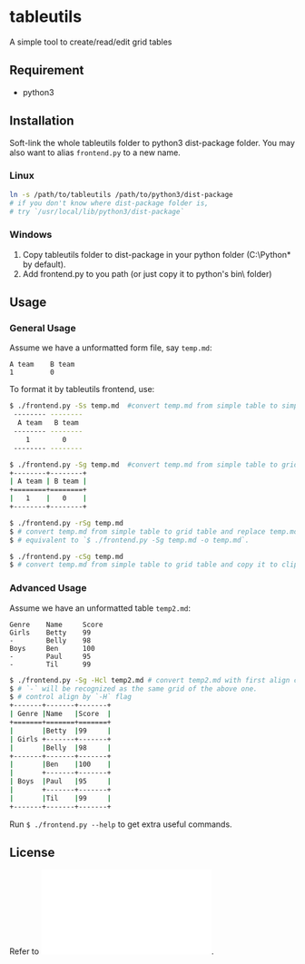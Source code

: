 tableutils
==========
A simple tool to create/read/edit grid tables

Requirement
-----------
- python3

Installation
------------
Soft-link the whole tableutils folder to python3 dist-package folder.
You may also want to alias `frontend.py` to a new name.

### Linux
```bash
ln -s /path/to/tableutils /path/to/python3/dist-package
# if you don't know where dist-package folder is,
# try `/usr/local/lib/python3/dist-package`
```

### Windows
1. Copy tableutils folder to dist-package in your python folder (C:\Python* by default).
2. Add frontend.py to you path (or just copy it to python's bin\ folder)


Usage
-----
### General Usage

Assume we have a unformatted form file, say `temp.md`:

```
A team    B team
1         0
```
To format it by tableutils frontend, use:
```bash
$ ./frontend.py -Ss temp.md  #convert temp.md from simple table to simple table
 -------- -------- 
  A team   B team  
 -------- -------- 
    1        0
 -------- -------- 
```
```bash
$ ./frontend.py -Sg temp.md  #convert temp.md from simple table to grid table
+--------+--------+
| A team | B team |
+========+========+
|   1    |   0    |
+--------+--------+
```
```bash
$ ./frontend.py -rSg temp.md  
$ # convert temp.md from simple table to grid table and replace temp.md,
$ # equivalent to `$ ./frontend.py -Sg temp.md -o temp.md`.

$ ./frontend.py -cSg temp.md 
$ # convert temp.md from simple table to grid table and copy it to clipboard.
```
### Advanced Usage
Assume we have an unformatted table `temp2.md`:
```
Genre    Name     Score
Girls    Betty    99
-        Belly    98
Boys     Ben      100
-        Paul     95
-        Til      99
```
```bash
$ ./frontend.py -Sg -Hcl temp2.md # convert temp2.md with first align central, others left.
$ # `-` will be recognized as the same grid of the above one.
$ # control align by `-H` flag
+-------+-------+-------+
| Genre |Name   |Score  |
+=======+=======+=======+
|       |Betty  |99     |
| Girls +-------+-------+
|       |Belly  |98     |
+-------+-------+-------+
|       |Ben    |100    |
|       +-------+-------+
| Boys  |Paul   |95     |
|       +-------+-------+
|       |Til    |99     |
+-------+-------+-------+
```




Run `$ ./frontend.py --help` to get extra useful commands.

License
-------
Refer to ![License.md](./License.md).

